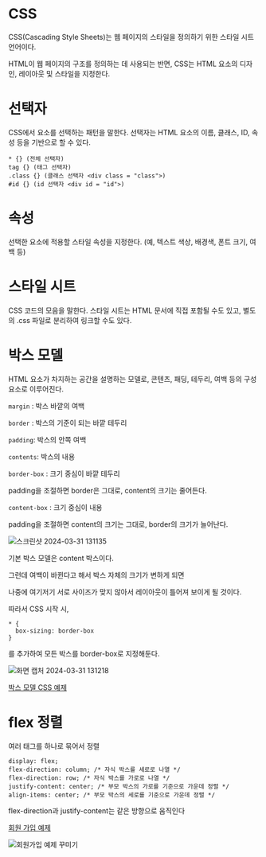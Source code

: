 # CSS
CSS(Cascading Style Sheets)는 웹 페이지의 스타일을 정의하기 위한 스타일 시트 언어이다. 

HTML이 웹 페이지의 구조를 정의하는 데 사용되는 반면, CSS는 HTML 요소의 디자인, 레이아웃 및 스타일을 지정한다.

# 선택자
CSS에서 요소를 선택하는 패턴을 말한다. 선택자는 HTML 요소의 이름, 클래스, ID, 속성 등을 기반으로 할 수 있다.
```
* {} (전체 선택자)
tag {} (태그 선택자)
.class {} (클래스 선택자 <div class = "class">)
#id {} (id 선택자 <div id = "id">)
```
# 속성
선택한 요소에 적용할 스타일 속성을 지정한다. (예, 텍스트 색상, 배경색, 폰트 크기, 여백 등)

# 스타일 시트
CSS 코드의 모음을 말한다. 스타일 시트는 HTML 문서에 직접 포함될 수도 있고, 별도의 .css 파일로 분리하여 링크할 수도 있다.

# 박스 모델
HTML 요소가 차지하는 공간을 설명하는 모델로, 콘텐츠, 패딩, 테두리, 여백 등의 구성 요소로 이루어진다. 

`margin` : 박스 바깥의 여백

`border` : 박스의 기준이 되는 바깥 테두리

`padding`: 박스의 안쪽 여백

`contents`: 박스의 내용

`border-box` : 크기 중심이 바깥 테두리

padding을 조절하면 border은 그대로, content의 크기는 줄어든다.

`content-box` : 크기 중심이 내용

padding을 조절하면 content의 크기는 그대로, border의 크기가 늘어난다.

![스크린샷 2024-03-31 131135](https://github.com/skcy1515/Programming-Study/assets/140364849/129542fa-27d0-4613-8c0d-a929f6045224)

기본 박스 모델은 content 박스이다.

그런데 여백이 바뀐다고 해서 박스 자체의 크기가 변하게 되면 

나중에 여기저기 서로 사이즈가 맞지 않아서 레이아웃이 틀어져 보이게 될 것이다.

따라서 CSS 시작 시, 
```
* {
  box-sizing: border-box
}
```
를 추가하여 모든 박스를 border-box로 지정해둔다.

![화면 캡처 2024-03-31 131218](https://github.com/skcy1515/Programming-Study/assets/140364849/b34d720c-ed5e-4ff8-a2be-50130a33b40f)

[박스 모델 CSS 예제](https://github.com/skcy1515/Programming-Study/blob/main/HTML%20%26%20CSS%20%26%20Javascript/CSS/01-boxmodel.html)

# flex 정렬
여러 태그를 하나로 묶어서 정렬

```
display: flex;
flex-direction: column; /* 자식 박스를 세로로 나열 */
flex-direction: row; /* 자식 박스를 가로로 나열 */
justify-content: center; /* 부모 박스의 가로를 기준으로 가운데 정렬 */
align-items: center; /* 부모 박스의 세로를 기준으로 가운데 정렬 */
```

flex-direction과 justify-content는 같은 방향으로 움직인다

[회원 가입 예제](https://github.com/skcy1515/Programming-Study/blob/main/HTML%20%26%20CSS%20%26%20Javascript/CSS/03-singup.html)

![회원가입 예제 꾸미기](https://github.com/skcy1515/Programming-Study/assets/140364849/002e1f73-8256-4796-9354-5954d41acef5)
 
